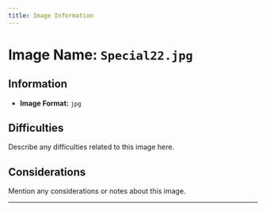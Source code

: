 ```yaml
---
title: Image Information
---
```


# Image Name: `Special22.jpg`

## Information

- **Image Format:** `jpg`

## Difficulties

Describe any difficulties related to this image here.

## Considerations

Mention any considerations or notes about this image.

---
